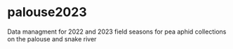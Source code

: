 # palouse2023
Data managment for 2022 and 2023 field seasons for pea aphid collections on the palouse and snake river


